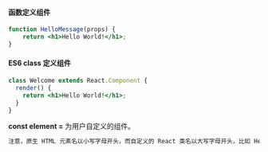 #### 函数定义组件

```jsx
function HelloMessage(props) {
    return <h1>Hello World!</h1>;
}
```

#### ES6 class 定义组件

```jsx
class Welcome extends React.Component {
  render() {
    return <h1>Hello World!</h1>;
  }
}
```

**const element = <HelloMessage />** 为用户自定义的组件。

```tex
注意，原生 HTML 元素名以小写字母开头，而自定义的 React 类名以大写字母开头，比如 HelloMessage 不能写成 helloMessage。除此之外还需要注意组件内只能包含一个顶层标签，否则也会报错。
```

